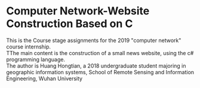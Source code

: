 # Computer Network-Website Construction Based on C
This is the Course stage assignments for the 2019 "computer network" course internship.<br>
TThe main content is the construction of a small news website, using the c# programming language.<br>
The author is Huang Hongtian, a 2018 undergraduate student majoring in geographic information systems, School of Remote Sensing and Information Engineering, Wuhan University
